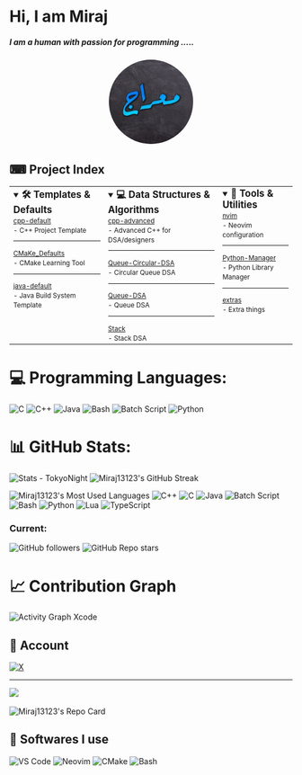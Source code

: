 # Hi, I am Miraj
##### I am a human with passion for programming .....

<p align="center">
  <img src="profile.jpg" alt="Profile Picture" width="150" height="150" style="border-radius: 50%;"/>
</p>


## ⌨ Project Index

<table>
  <tr>
    <td valign="top">
      <details open>
        <summary><span style="font-size:1.2em"><b>🛠️ Templates & Defaults</b></span></summary>
        <span style="font-size:smaller">
        <a href="https://github.com/Miraj13123/cpp-default">cpp-default</a><br>
        - C++ Project Template
        <hr>
        <a href="https://github.com/Miraj13123/CMaKe_Defaults">CMaKe_Defaults</a><br>
        - CMake Learning Tool
        <hr>
        <a href="https://github.com/Miraj13123/java-default">java-default</a><br>
        - Java Build System Template
        </span>
      </details>
    </td>
    <td valign="top">
      <details open>
        <summary><span style="font-size:1.2em"><b>💻 Data Structures & Algorithms</b></span></summary>
        <span style="font-size:smaller">
        <a href="https://github.com/Miraj13123/cpp-advanced">cpp-advanced</a><br>
        - Advanced C++ for DSA/designers
        <hr>
        <a href="https://github.com/Miraj13123/Queue-Circular-DSA">Queue-Circular-DSA</a><br>
        - Circular Queue DSA
        <hr>
        <a href="https://github.com/Miraj13123/Queue-DSA">Queue-DSA</a><br>
        - Queue DSA
        <hr>
        <a href="https://github.com/Miraj13123/Stack">Stack</a><br>
        - Stack DSA
        </span>
      </details>
    </td>
    <td valign="top">
      <details open>
        <summary><span style="font-size:1.2em"><b>🧰 Tools & Utilities</b></span></summary>
        <span style="font-size:smaller">
        <a href="https://github.com/Miraj13123/nvim">nvim</a><br>
        - Neovim configuration
        <hr>
        <a href="https://github.com/Miraj13123/Python-Manager">Python-Manager</a><br>
        - Python Library Manager
        <hr>
        <a href="https://github.com/Miraj13123/extras">extras</a><br>
        - Extra things
        </span>
      </details>
    </td>
  </tr>
</table>

# 💻 Programming Languages:
<!-- Official icons only (no badge) for comparison -->
<p>
  <!-- C -->
  <img src="https://cdn.jsdelivr.net/gh/devicons/devicon/icons/c/c-original.svg" alt="C" width="40" height="40"/>
  <!-- C++ -->
  <img src="https://cdn.jsdelivr.net/gh/devicons/devicon/icons/cplusplus/cplusplus-original.svg" alt="C++" width="40" height="40"/>
  <!-- Java -->
  <img src="https://cdn.jsdelivr.net/gh/devicons/devicon/icons/java/java-original.svg" alt="Java" width="40" height="40"/>
  <!-- Bash -->
  <img src="https://cdn.jsdelivr.net/gh/devicons/devicon/icons/bash/bash-original.svg" alt="Bash" width="40" height="40"/>
  <!-- Batch Script -->
  <img src="https://cdn.jsdelivr.net/gh/devicons/devicon/icons/windows8/windows8-original.svg" alt="Batch Script" width="40" height="40"/>
  <!-- Python -->
  <img src="https://cdn.jsdelivr.net/gh/devicons/devicon/icons/python/python-original.svg" alt="Python" width="40" height="40"/>
</p>

# 📊 GitHub Stats:

<p>
  <img alt="Stats - TokyoNight" src="https://github-readme-stats.vercel.app/api?username=Miraj13123&theme=nightowl&hide_border=false&include_all_commits=true&count_private=true" height="150"/>
  <img alt="Miraj13123's GitHub Streak" src="https://nirzak-streak-stats.vercel.app/?user=Miraj13123&theme=tokyonight&hide_border=false" height="150"/>
</p>
<p>
  <img alt="Miraj13123's Most Used Languages" src="https://github-readme-stats.vercel.app/api/top-langs/?username=Miraj13123&theme=tokyonight&hide_border=false&langs_count=15&layout=donut" height="350"/>
    <img src="https://cdn.jsdelivr.net/gh/devicons/devicon/icons/cplusplus/cplusplus-original.svg" alt="C++" width="40" height="40"/>
  <img src="https://cdn.jsdelivr.net/gh/devicons/devicon/icons/c/c-original.svg" alt="C" width="40" height="40"/>
  <img src="https://cdn.jsdelivr.net/gh/devicons/devicon/icons/java/java-original.svg" alt="Java" width="40" height="40"/>
  <img src="https://cdn.jsdelivr.net/gh/devicons/devicon/icons/windows8/windows8-original.svg" alt="Batch Script" width="40" height="40"/>
  <img src="https://cdn.jsdelivr.net/gh/devicons/devicon/icons/bash/bash-original.svg" alt="Bash" width="40" height="40"/>
  <img src="https://cdn.jsdelivr.net/gh/devicons/devicon/icons/python/python-original.svg" alt="Python" width="40" height="40"/>
  <img src="https://cdn.jsdelivr.net/gh/devicons/devicon/icons/lua/lua-original.svg" alt="Lua" width="40" height="40"/>
  <img src="https://cdn.jsdelivr.net/gh/devicons/devicon/icons/typescript/typescript-original.svg" alt="TypeScript" width="40" height="40"/>
</p>

### Current:
![GitHub followers](https://img.shields.io/github/followers/Miraj13123?label=Follow&style=for-the-badge)
![GitHub Repo stars](https://img.shields.io/github/stars/Miraj13123?style=for-the-badge&logo=github&label=Stars)

# 📈 Contribution Graph
<p>
  <!-- Xcode Theme -->
  <img src="https://github-readme-activity-graph.vercel.app/graph?username=Miraj13123&theme=xcode" alt="Activity Graph Xcode" height="200"/>
</p>

## 🤝 Account
[![X](https://img.shields.io/badge/X-000000?style=plastic&logo=x&logoColor=white)](https://x.com/Mahmudul__Miraj)

---

[![](https://visitcount.itsvg.in/api?id=Miraj13123&icon=0&color=0)](https://visitcount.itsvg.in)

<!-- Proudly created with GPRM ( https://gprm.itsvg.in ) -->

<!-- More GitHub Readme Stats API widgets below -->
<p>
  <!-- Repo Card Example -->
  <img alt="Miraj13123's Repo Card" src="https://github-readme-stats.vercel.app/api/pin/?username=Miraj13123&repo=Miraj13123&theme=tokyonight&hide_border=false" height="150"/>
</p>

<!-- Compare GitHub Readme Stats API widgets with different options side by side -->

<!-- User Stats Cards -->
<p>
  
</p>

<!-- Top Languages Cards -->
<p>

</p>

## 💾 Softwares I use
<!-- Software Icons -->
<p>
  <img src="https://cdn.jsdelivr.net/gh/devicons/devicon/icons/vscode/vscode-original.svg" alt="VS Code" width="40" height="40"/>
  <img src="https://cdn.jsdelivr.net/gh/devicons/devicon/icons/neovim/neovim-original.svg" alt="Neovim" width="40" height="40"/>
  <img src="https://cdn.jsdelivr.net/gh/devicons/devicon/icons/cmake/cmake-original.svg" alt="CMake" width="40" height="40"/>
  <img src="https://cdn.jsdelivr.net/gh/devicons/devicon/icons/bash/bash-original.svg" alt="Bash" width="40" height="40"/>
</p>

